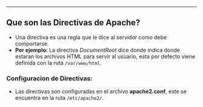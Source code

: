
---
## Que son las Directivas de Apache?
- Una directiva es una regla que le dice al servidor como debe comportarse. 
- **Por ejemplo:** La directiva *DocumentRoot* dice donde indica donde estaran los archivos HTML para servir al usuario, esta por defecto viene definida con la ruta `/var/www/html`.

### Configuracion de Directivas:
- Las directivas son configuradas en el archivo **apache2.conf**, este se encuentra en la ruta `/etc/apache2/`.
